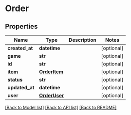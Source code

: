 # Order

## Properties
Name | Type | Description | Notes
------------ | ------------- | ------------- | -------------
**created_at** | **datetime** |  | [optional] 
**game** | **str** |  | [optional] 
**id** | **str** |  | [optional] 
**item** | [**OrderItem**](OrderItem.md) |  | [optional] 
**status** | **str** |  | [optional] 
**updated_at** | **datetime** |  | [optional] 
**user** | [**OrderUser**](OrderUser.md) |  | [optional] 

[[Back to Model list]](../README.md#documentation-for-models) [[Back to API list]](../README.md#documentation-for-api-endpoints) [[Back to README]](../README.md)


